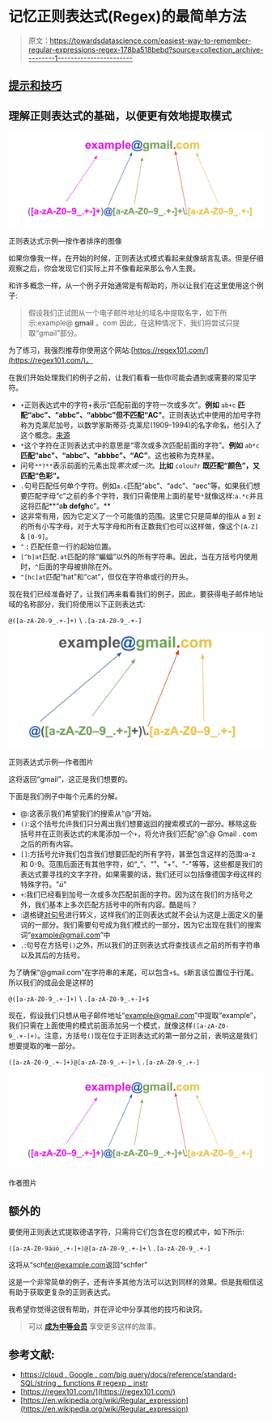 # 记忆正则表达式(Regex)的最简单方法

> 原文：<https://towardsdatascience.com/easiest-way-to-remember-regular-expressions-regex-178ba518bebd?source=collection_archive---------1----------------------->

## [提示和技巧](https://towardsdatascience.com/tagged/tips-and-tricks)

## 理解正则表达式的基础，以便更有效地提取模式

![](img/1955fa5b2d7f1c69e6bdd45375e3f9ad.png)

正则表达式示例—按作者排序的图像

如果你像我一样，在开始的时候，正则表达式模式看起来就像胡言乱语。但是仔细观察之后，你会发现它们实际上并不像看起来那么令人生畏。

和许多概念一样，从一个例子开始通常是有帮助的，所以让我们在这里使用这个例子:

> 假设我们正试图从一个电子邮件地址的域名中提取名字，如下所示:example@ **gmail** 。com 因此，在这种情况下，我们将尝试只提取“gmail”部分。

为了练习，我强烈推荐你使用这个网站:[https://regex101.com/](https://regex101.com/)。

在我们开始处理我们的例子之前，让我们看看一些你可能会遇到或需要的常见字符。

*   `+`正则表达式中的字符+表示“匹配前面的字符一次或多次”。**例如** `ab+c` **匹配“abc”、“abbc”、“abbbc”但不匹配“AC”**。正则表达式中使用的加号字符称为克莱尼加号，以数学家斯蒂芬·克莱尼(1909-1994)的名字命名，他引入了这个概念。[来源](https://chortle.ccsu.edu/)
*   `*`这个字符在正则表达式中的意思是“零次或多次匹配前面的字符”。**例如** `ab*c` **匹配“abc”、“abbc”、“abbbc”、“AC”**。这也被称为克林星。
*   问号`**?**`表示前面的元素出现*零次或一次*。**比如** `colou?r` **既匹配“颜色”，又匹配“色彩”。**
*   `.`句号匹配任何单个字符。例如`a.c`匹配“abc”、“adc”、“aec”等。如果我们想要匹配字母“c”之前的多个字符，我们只需使用上面的星号`*`就像这样:`a.*c`并且这将匹配**“a**b defgh**c”。**
*   这非常有用，因为它定义了一个可能值的范围。这里它只是简单的指从 a 到 z 的所有小写字母，对于大写字母和所有正数我们也可以这样做，像这个`[A-Z]` & `[0-9]`。
*   `^` **:** 匹配任意一行的起始位置。
*   `[^b]at`匹配`.at`匹配的除“蝙蝠”以外的所有字符串。因此，当在方括号内使用时，`^`后面的字母被排除在外。
*   `^[hc]at`匹配“hat”和“cat”，但仅在字符串或行的开头。

现在我们已经准备好了，让我们再来看看我们的例子。因此，要获得电子邮件地址域的名称部分，我们将使用以下正则表达式:

`@([a-zA-Z0-9_.+-]+)` \ `.[a-zA-Z0-9_.+-]`

![](img/cb7f356291435d7b77a5a6e37637be3b.png)

正则表达式示例—作者图片

这将返回“gmail”，这正是我们想要的。

下面是我们例子中每个元素的分解。

*   @:这表示我们希望我们的搜索从“@”开始。
*   `()`:这个括号允许我们只分离出我们想要返回的搜索模式的一部分。移除这些括号并在正则表达式的末尾添加一个`+`，将允许我们匹配“@”:@ Gmail . com 之后的所有内容。
*   `[]`:方括号允许我们包含我们想要匹配的所有字符，甚至包含这样的范围:a-z 和 0-9。范围后面还有其他字符，如“_”、“”、"+"、"-"等等，这些都是我们的表达式要寻找的文字字符。如果需要的话，我们还可以包括像德国字母这样的特殊字符。"*ü*"
*   `+`:我们已经看到加号一次或多次匹配前面的字符。因为这在我们的方括号之外，我们基本上多次匹配方括号中的所有内容。酷是吗？
*   \:退格键[对句号](https://en.wikipedia.org/wiki/Escape_character)进行转义，这样我们的正则表达式就不会认为这是上面定义的量词的一部分。我们需要句号成为我们模式的一部分，因为它出现在我们的搜索词“[example@gmail.com](mailto:example@gmail.com)”中
*   `.`:句号在方括号`()`之外，所以我们的正则表达式将查找该点之前的所有字符串以及其后的方括号。

为了确保“@gmail.com”在字符串的末尾，可以包含`+$`。`$`断言该位置位于行尾。所以我们的成品会是这样的

`@([a-zA-Z0-9_.+-]+)` \ `.[a-zA-Z0-9_.+-]+$`

现在，假设我们只想从电子邮件地址“example@gmail.com”中提取“example”，我们只需在上面使用的模式前面添加另一个模式，就像这样`([a-zA-Z0-9_.+-]+)`。注意，方括号`()`现在位于正则表达式的第一部分之前，表明这是我们想要提取的唯一部分。

`([a-zA-Z0-9_.+-]+)@[a-zA-Z0-9_.+-]+` \ `.[a-zA-Z0-9_.+-]`

![](img/1955fa5b2d7f1c69e6bdd45375e3f9ad.png)

作者图片

## 额外的

要使用正则表达式提取德语字符，只需将它们包含在您的模式中，如下所示:

`([a-zA-Z0-9äüö_.+-]+)@[a-zA-Z0-9_.+-]+` \ `.[a-zA-Z0-9_.+-]`

这将从“sch[fer@example.com](mailto:fer@example.com)返回“schfer”

这是一个非常简单的例子，还有许多其他方法可以达到同样的效果。但是我相信这有助于获取更复杂的正则表达式。

我希望你觉得这很有帮助，并在评论中分享其他的技巧和诀窍。

> 可以 [**成为中等会员**](https://medium.com/@tobisam/membership) 享受更多这样的故事。

## **参考文献**:

*   [https://cloud . Google . com/big query/docs/reference/standard-SQL/string _ functions # regexp _ instr](https://cloud.google.com/bigquery/docs/reference/standard-sql/string_functions#regexp_instr)
*   [https://regex101.com/](https://regex101.com/)
*   [https://en.wikipedia.org/wiki/Regular_expression](https://en.wikipedia.org/wiki/Regular_expression)